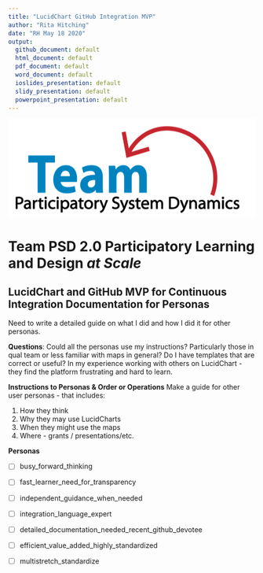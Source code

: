 ```yaml
---
title: "LucidChart GitHub Integration MVP"
author: "Rita Hitching"
date: "RH May 18 2020"
output: 
  github_document: default
  html_document: default
  pdf_document: default
  word_document: default
  ioslides_presentation: default
  slidy_presentation: default
  powerpoint_presentation: default   
---
```



<img src = "https://github.com/lzim/teampsd/blob/teampsd_style/teampsd_logo/team_psd_logo_sm.png"
     height = "200" width = "600">  


# Team PSD 2.0 Participatory Learning and Design _at Scale_ 

## LucidChart and GitHub MVP for Continuous Integration Documentation for Personas

Need to write a detailed guide on what I did and how I did it for other personas.

**Questions**:
Could all the personas use my instructions? Particularly those in qual team or less familiar with maps in general? Do I have templates that are correct or useful? In my experience working with others on LucidChart - they find the platform frustrating and hard to learn.

**Instructions to Personas & Order or Operations**
Make a guide for other user personas - that includes:
1. How they think
2. Why they may use LucidCharts
3. When they might use the maps
4. Where - grants / presentations/etc.

**Personas**
- [ ]  busy_forward_thinking
- [ ]  fast_learner_need_for_transparency
- [ ]  independent_guidance_when_needed
- [ ]  integration_language_expert
- [ ]  detailed_documentation_needed_recent_github_devotee
- [ ]  efficient_value_added_highly_standardized
- [ ]  multistretch_standardize




